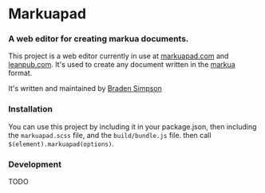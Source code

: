 # Markuapad
### A web editor for creating markua documents.

This project is a web editor currently in use at [markuapad.com](http://markuapad.com) and [leanpub.com](https://leanpub.com).
It's used to create any document written in the [markua](https://leanpub.com/markua) format.

It's written and maintained by [Braden Simpson](http://github.com/bradens)

### Installation

You can use this project by including it in your package.json, then including the
`markuapad.scss` file, and the `build/bundle.js` file. then call `$(element).markuapad(options)`.

### Development
TODO